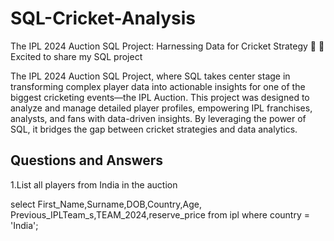 # SQL-Cricket-Analysis
The IPL 2024 Auction SQL Project: Harnessing Data for Cricket Strategy 🚀
 🌟 Excited to share my SQL project

 The IPL 2024 Auction SQL Project, where SQL takes center stage in transforming complex player data into actionable insights for one of the biggest cricketing events—the IPL Auction.
This project was designed to analyze and manage detailed player profiles, empowering IPL franchises, analysts, and fans with data-driven insights. By leveraging the power of SQL, it bridges the gap between cricket strategies and data analytics.

<h2> Questions and Answers </h2>

1.List all players from India in the auction

select First_Name,Surname,DOB,Country,Age,
Previous_IPLTeam_s,TEAM_2024,reserve_price
from ipl where country = 'India';
